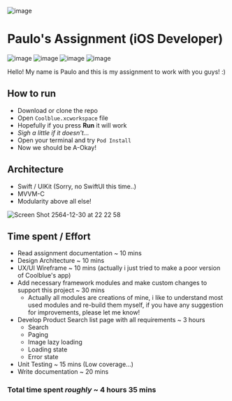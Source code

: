 ![image](https://user-images.githubusercontent.com/7059735/147761654-27071cf1-6c61-461e-806f-1c498042969a.png)

# Paulo's Assignment (iOS Developer)

![image](https://img.shields.io/github/commit-status/pauloec/coolblue-test/main/7e8eb74bef0df8851dcc37cc3d71161987c5f06d)
![image](https://img.shields.io/github/license/pauloec/coolblue-test)
![image](https://img.shields.io/github/repo-size/pauloec/coolblue-test)
![image](https://img.shields.io/badge/language-Swift-orange)

Hello! My name is Paulo and this is my assignment to work with you guys! :)

## How to run

* Download or clone the repo
* Open `Coolblue.xcworkspace` file
* Hopefully if you press **Run** it will work
*  *Sigh a little if it doesn't...*
* Open your terminal and try `Pod Install`
* Now we should be A-Okay!

## Architecture

* Swift / UIKit (Sorry, no SwiftUI this time..)
* MVVM-C
* Modularity above all else!

![Screen Shot 2564-12-30 at 22 22 58](https://user-images.githubusercontent.com/7059735/147764888-b3e5520a-06d2-4276-ac95-556512be33d7.png)

## Time spent / Effort

* Read assignment documentation ~ 10 mins
* Design Architecture ~ 10 mins
* UX/UI Wireframe ~ 10 mins (actually i just tried to make a poor version of Coolblue's app)
* Add necessary framework modules and make custom changes to support this project ~ 30 mins
  * Actually all modules are creations of mine, i like to understand most used modules and re-build them myself, if you have any suggestion for improvements, please let me know!
* Develop Product Search list page with all requirements ~ 3 hours
  * Search
  * Paging
  * Image lazy loading
  * Loading state
  * Error state
* Unit Testing ~ 15 mins (Low coverage...)
* Write documentation ~ 20 mins

### Total time spent *roughly* ~ 4 hours 35 mins
